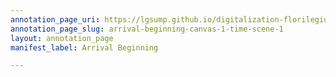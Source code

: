 ```yaml
---
annotation_page_uri: https://lgsump.github.io/digitalization-florilegium/annotations/arrival-beginning-canvas-1-time-scene-1.json
annotation_page_slug: arrival-beginning-canvas-1-time-scene-1
layout: annotation_page
manifest_label: Arrival Beginning

---
```

